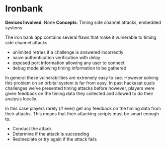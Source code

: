 # Ironbank
**Devices Involved**: None
**Concepts**: Timing side channel attacks, embedded systems


The iron bank app contains several flaws that make it vulnerable to timing side channel attacks
- unlimited retries if a challenge is answered incorrectly
- naive authentication verification with delay
- exposed port information allowing any user to connect
- debug mode allowing timing information to be gathered

In general these vulnerabilities are extremely easy to see. However solving this problem on an orbital system is far from easy. In past hackasat quals challenges we've presented timing attacks before however, players were given feedback on the timing data they collected and allowed to do their analysis locally.

In this case players rarely (if ever) get any feedback on the timing data from their attacks. This means that their attacking scripts must be smart enough to.
- Conduct the attack
- Determine if the attack is succeeding
- Redmediate or try again if the attack fails
